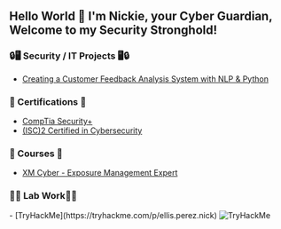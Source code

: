 ## Hello World 👋 I'm Nickie, your Cyber Guardian, Welcome to my Security Stronghold!
<h3>🔒🖥️ Security / IT Projects 🖥️🔒</h3>

- [Creating a Customer Feedback Analysis System with NLP & Python](https://github.com/NickieNetDefense/Customer_Feedback_Analysis_System)

<h3>📜 Certifications 📜</h3>

- [CompTia Security+](https://www.credly.com/earner/earned/badge/9c161bf6-0202-407a-acd7-7548b3ece7ed)
- [(ISC)2 Certified in Cybersecurity](https://www.credly.com/earner/earned/badge/59b41494-6df7-495e-8731-5e7be77919d6)

<h3>🏫 Courses 🏫</h3>

- [XM Cyber - Exposure Management Expert](https://www.credly.com/earner/earned/badge/0ca150d2-b7f9-45e7-9157-5c84fb4e5fae)

<h3>🧪🥼 Lab Work🥼🧪</h3>
- [TryHackMe](https://tryhackme.com/p/ellis.perez.nick)
<img src="https://tryhackme-badges.s3.amazonaws.com/ellis.perez.nick.png" alt="TryHackMe">

<!--
**NickieNetDefense/NickieNetDefense** is a ✨ _special_ ✨ repository because its `README.md` (this file) appears on your GitHub profile.

Here are some ideas to get you started:

- 🔭 I’m currently working on ...
- 🌱 I’m currently learning ...
- 👯 I’m looking to collaborate on ...
- 🤔 I’m looking for help with ...
- 💬 Ask me about ...
- 📫 How to reach me: ...
- 😄 Pronouns: ...
- ⚡ Fun fact: ...
-->
